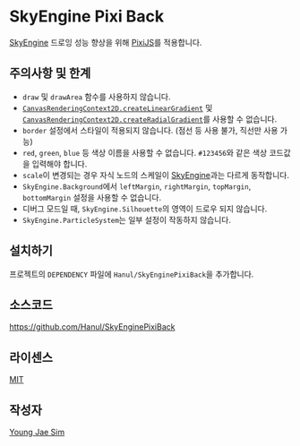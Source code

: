 # SkyEngine Pixi Back
[SkyEngine](http://skyengine.uppercase.io/) 드로잉 성능 향상을 위해 [PixiJS](http://www.pixijs.com/)를 적용합니다.

## 주의사항 및 한계
* `draw` 및 `drawArea` 함수를 사용하지 않습니다.
* [`CanvasRenderingContext2D.createLinearGradient`](https://developer.mozilla.org/en-US/docs/Web/API/CanvasRenderingContext2D/createLinearGradient) 및 [`CanvasRenderingContext2D.createRadialGradient`](https://developer.mozilla.org/en-US/docs/Web/API/CanvasRenderingContext2D/createRadialGradient)를 사용할 수 없습니다.
* `border` 설정에서 스타일이 적용되지 않습니다. (점선 등 사용 불가, 직선만 사용 가능)
* `red`, `green`, `blue` 등 색상 이름을 사용할 수 없습니다. `#123456`와 같은 색상 코드값을 입력해야 합니다.
* `scale`이 변경되는 경우 자식 노드의 스케일이 [SkyEngine](http://skyengine.uppercase.io/)과는 다르게 동작합니다.
* `SkyEngine.Background`에서 `leftMargin`, `rightMargin`, `topMargin`, `bottomMargin` 설정을 사용할 수 없습니다.
* 디버그 모드일 때, `SkyEngine.Silhouette`의 영역이 드로우 되지 않습니다.
* `SkyEngine.ParticleSystem`는 일부 설정이 작동하지 않습니다.

## 설치하기
프로젝트의 `DEPENDENCY` 파일에 `Hanul/SkyEnginePixiBack`을 추가합니다.

## 소스코드
https://github.com/Hanul/SkyEnginePixiBack

## 라이센스
[MIT](LICENSE)

## 작성자
[Young Jae Sim](https://github.com/Hanul)